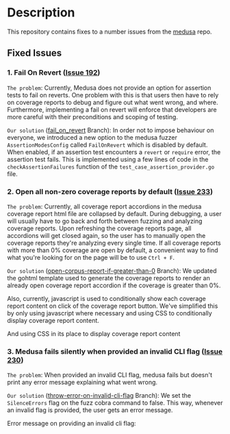 # Description

This repository contains fixes to a number issues from the [medusa](https://github.com/crytic/medusa) repo.

## Fixed Issues

### 1. Fail On Revert ([Issue 192](https://github.com/crytic/medusa/issues/192))

`The problem`: Currently, Medusa does not provide an option for assertion tests to fail on reverts. One problem with this is that users then have to rely on coverage reports to debug and figure out what went wrong, and where. Furthermore, implementing a fail on revert will enforce that developers are more careful with their preconditions and scoping of testing.

`Our solution` ([fail_on_revert](https://github.com/brainycodelab/medusa-fork/tree/fail_on_revert) Branch): In order not to impose behaviour on everyone, we introduced a new option to the medusa fuzzer `AssertionModesConfig` called `FailOnRevert` which is disabled by default. When enabled, if an assertion test encounters a `revert` or `require` error, the assertion test fails. This is implemented using a few lines of code in the `checkAssertionFailures` function of the `test_case_assertion_provider.go` file.

### 2. Open all non-zero coverage reports by default ([Issue 233](https://github.com/crytic/medusa/issues/233))

`The problem`: Currently, all coverage report accordions in the medusa coverage report html file are collapsed by default. During debugging, a user will usually have to go back and forth between fuzzing and analyzing coverage reports. Upon refreshing the coverage reports page, all accordions will get closed again, so the user has to manually open the coverage reports they're analyzing every single time. If all coverage reports with more than 0% coverage are open by default, a convenient way to find what you're looking for on the page will be to use `Ctrl + F`.

`Our solution` ([open-corpus-report-if-greater-than-0](https://github.com/brainycodelab/medusa-fork/tree/open-corpus-report-if-greater-than-0) Branch): We updated the gohtml template used to generate the coverage reports to render an already open coverage report accordion if the coverage is greater than 0%.

Also, currently, javascript is used to conditionally show each coverage report content on click of the coverage report button. We've simplified this by only using javascript where necessary and using CSS to conditionally display coverage report content.

And using CSS in its place to display coverage report content

### 3. Medusa fails silently when provided an invalid CLI flag ([Issue 230](https://github.com/crytic/medusa/issues/230))

`The problem`: When provided an invalid CLI flag, medusa fails but doesn't print any error message explaining what went wrong.

`Our solution` ([throw-error-on-invalid-cli-flag](https://github.com/brainycodelab/medusa-fork/tree/throw-error-on-invalid-cli-flag) Branch): We set the `SilenceErrors` flag on the fuzz cobra command to false. This way, whenever an invalid flag is provided, the user gets an error message.

Error message on providing an invalid cli flag:
